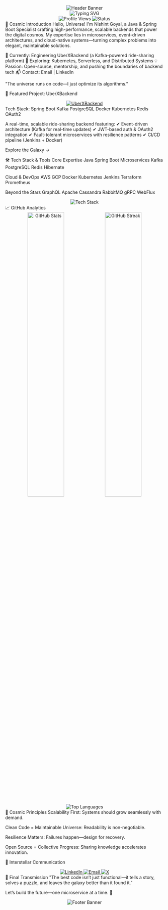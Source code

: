 <div align="center"> <img src="https://capsule-render.vercel.app/api?type=waving&color=gradient:0:0A0E2B,100:6B7280&height=250&section=header&text=Nishint%20Goyal&fontSize=90&fontColor=B4C4FF&animation=twinkling&fontAlignY=45&font=Orbitron&desc=Java%20Cosmonaut%20%7C%20Backend%20Architect%20%7C%20Microservices%20Explorer&descSize=24&descAlignY=70" alt="Header Banner" /> </div><div align="center"> <img src="https://readme-typing-svg.herokuapp.com?font=Space+Mono&size=32&duration=3000&pause=500&color=B4C4FF¢er=true&vCenter=true&width=700&lines=Building%20the%20Future%2C%20One%20Microservice%20at%20a%20Time;From%20Earth%20to%20Cloud%20%F0%9F%9A%80;Scalability%20Meets%20Elegance%20in%20Code;Where%20Spring%20Boot%20Meets%20Stellar%20Performance" alt="Typing SVG" /> </div>
<div align="center"> <img src="https://komarev.com/ghpvc/?username=nishint0001&label=Interstellar%20Visitors&color=6B7280&style=flat-square&labelColor=0A0E2B" alt="Profile Views" /> <img src="https://img.shields.io/badge/Status-Exploring%20New%20Galaxies-blue?style=flat-square&color=6B7280&labelColor=0A0E2B" alt="Status" /> </div>
🌟 Cosmic Introduction
Hello, Universe! I'm Nishint Goyal, a Java & Spring Boot Specialist crafting high-performance, scalable backends that power the digital cosmos. My expertise lies in microservices, event-driven architectures, and cloud-native systems—turning complex problems into elegant, maintainable solutions.

🔭 Currently: Engineering UberXBackend (a Kafka-powered ride-sharing platform)
🌌 Exploring: Kubernetes, Serverless, and Distributed Systems
💡 Passion: Open-source, mentorship, and pushing the boundaries of backend tech
📬 Contact: Email | LinkedIn

"The universe runs on code—I just optimize its algorithms."

🚀 Featured Project: UberXBackend
<div align="center"> <a href="https://github.com/Nishint0001/UberXBackend"> <img src="https://github-readme-stats.vercel.app/api/pin/?username=Nishint0001&repo=UberXBackend&theme=midnight-purple&hide_border=true&show_icons=true" alt="UberXBackend" /> </a> </div>
Tech Stack:
Spring Boot Kafka PostgreSQL Docker Kubernetes Redis OAuth2

A real-time, scalable ride-sharing backend featuring:
✔ Event-driven architecture (Kafka for real-time updates)
✔ JWT-based auth & OAuth2 integration
✔ Fault-tolerant microservices with resilience patterns
✔ CI/CD pipeline (Jenkins + Docker)

Explore the Galaxy →

🛠 Tech Stack & Tools
Core Expertise
Java Spring Boot Microservices Kafka PostgreSQL Redis Hibernate

Cloud & DevOps
AWS GCP Docker Kubernetes Jenkins Terraform Prometheus

Beyond the Stars
GraphQL Apache Cassandra RabbitMQ gRPC WebFlux

<div align="center"> <img src="https://skillicons.dev/icons?i=java,spring,kafka,postgresql,redis,docker,kubernetes,aws,gcp,jenkins,grafana,linux,git,postman&perline=7&theme=dark" alt="Tech Stack" /> </div>
📈 GitHub Analytics
<div align="center"> <img src="https://github-readme-stats.vercel.app/api?username=Nishint0001&show_icons=true&theme=midnight-purple&hide_border=true&include_all_commits=true&count_private=true" alt="GitHub Stats" width="48%" /> <img src="https://github-readme-streak-stats.herokuapp.com/?user=Nishint0001&theme=midnight-purple&hide_border=true" alt="GitHub Streak" width="48%" /> </div><div align="center"> <img src="https://github-readme-stats.vercel.app/api/top-langs/?username=Nishint0001&layout=compact&theme=midnight-purple&hide_border=true&langs_count=8" alt="Top Languages" /> </div>
🌠 Cosmic Principles
Scalability First: Systems should grow seamlessly with demand.

Clean Code = Maintainable Universe: Readability is non-negotiable.

Resilience Matters: Failures happen—design for recovery.

Open Source = Collective Progress: Sharing knowledge accelerates innovation.

📡 Interstellar Communication
<div align="center"> <a href="https://www.linkedin.com/in/nishintgoyal/"> <img src="https://img.shields.io/badge/-LinkedIn-0A66C2?style=for-the-badge&logo=linkedin&logoColor=white&labelColor=0A0E2B" alt="LinkedIn" /> </a> <a href="mailto:Nishintgoyal001@gmail.com"> <img src="https://img.shields.io/badge/-Email-D14836?style=for-the-badge&logo=gmail&logoColor=white&labelColor=0A0E2B" alt="Email" /> </a> <a href="https://x.com/nishintgoyal"> <img src="https://img.shields.io/badge/-X-000000?style=for-the-badge&logo=x&logoColor=white&labelColor=0A0E2B" alt="X" /> </a> </div>
🌌 Final Transmission
"The best code isn’t just functional—it tells a story, solves a puzzle, and leaves the galaxy better than it found it."

Let’s build the future—one microservice at a time. 🚀

<div align="center"> <img src="https://capsule-render.vercel.app/api?type=waving&color=gradient:0:0A0E2B,100:6B7280&height=150&section=footer&animation=twinkling" alt="Footer Banner" /> </div>
